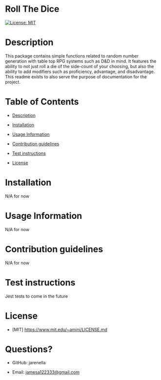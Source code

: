 # Roll The Dice

[![License: MIT](https://img.shields.io/badge/License-MIT-yellow.svg)](https://opensource.org/licenses/MIT)

# Description

This package contains simple functions related to random number generation with table top RPG systems such as D&D in mind. It features the ability to not just roll a die of the side-count of your choosing, but also the ability to add modifiers such as proficiency, advantage, and disadvantage. This readme exists to also serve the purpose of documentation for the project.

# Table of Contents

- [Description](#Description)

- [Installation](#Installation)

- [Usage Information](#Usage-Information)

- [Contribution guidelines](#Contribution-guidelines)

- [Test instructions](#Test-instructions)

- [License](#License)

# Installation

N/A for now

# Usage Information

N/A for now

# Contribution guidelines

N/A for now

# Test instructions

Jest tests to come in the future

# License
    
- [MIT] https://www.mit.edu/~amini/LICENSE.md


# Questions?

- GitHub: jarenella

- Email: jamesa122333@gmail.com


